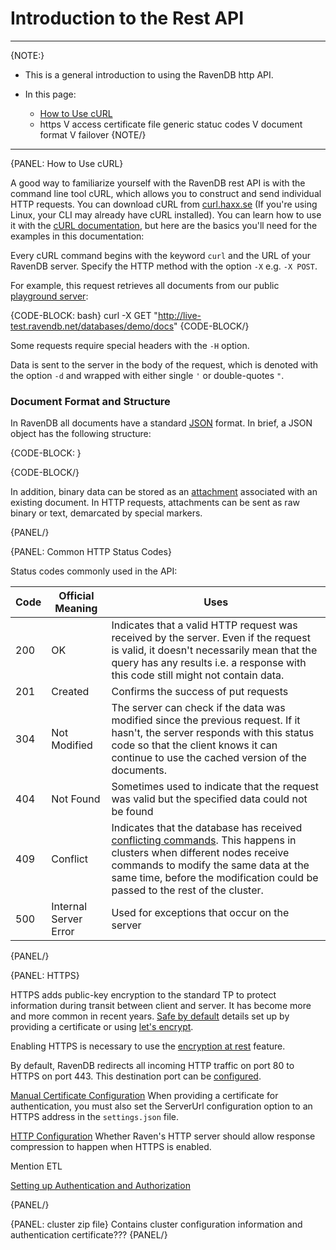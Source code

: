 ﻿# Introduction to the Rest API

---

{NOTE:}

* This is a general introduction to using the RavenDB http API.

* In this page:
  * [How to Use cURL]()
  * https V
access certificate file
generic statuc codes V
document format V
failover
{NOTE/}

---

{PANEL: How to Use cURL}

A good way to familiarize yourself with the RavenDB rest API is with the command line tool cURL, which 
allows you to construct and send individual HTTP requests. You can download cURL from 
[curl.haxx.se](https://curl.haxx.se/download.html) (If you're using Linux, your CLI may already have 
cURL installed). You can learn how to use it with the [cURL documentation](https://curl.haxx.se/docs/), 
but here are the basics you'll need for the examples in this documentation:  

Every cURL command begins with the keyword `curl` and the URL of your RavenDB server. Specify the HTTP 
method with the option `-X` e.g. `-X POST`.  

For example, this request retrieves all documents from our public [playground server](http://live-test.ravendb.net):  

{CODE-BLOCK: bash}
curl -X GET "http://live-test.ravendb.net/databases/demo/docs"
{CODE-BLOCK/}

Some requests require special headers with the `-H` option.

Data is sent to the server in the body of the request, which is denoted with the option `-d` and wrapped 
with either single `'` or double-quotes `"`.  

### Document Format and Structure

In RavenDB all documents have a standard [JSON]() format. In brief, a JSON object has the following structure:  

{CODE-BLOCK: }

{CODE-BLOCK/}

In addition, binary data can be stored as an [attachment]() associated with an existing document. In HTTP requests, 
attachments can be sent as raw binary or text, demarcated by special markers.  

{PANEL/}

{PANEL: Common HTTP Status Codes}

Status codes commonly used in the API:

| Code | Official Meaning | Uses |
| - | - | - |
| 200 | OK | Indicates that a valid HTTP request was received by the server. Even if the request is valid, it doesn't necessarily mean that the query has any results i.e. a response with this code still might not contain data. |
| 201 | Created | Confirms the success of put requests |
| 304 | Not Modified | The server can check if the data was modified since the previous request. If it hasn't, the server responds with this status code so that the client knows it can continue to use the cached version of the documents.
| 404 | Not Found | Sometimes used to indicate that the request was valid but the specified data could not be found |
| 409 | Conflict | Indicates that the database has received [conflicting commands](). This happens in clusters when different nodes receive commands to modify the same data at the same time, before the modification could be passed to the rest of the cluster. |
| 500 | Internal Server Error | Used for exceptions that occur on the server |

{PANEL/}

{PANEL: HTTPS}

HTTPS adds public-key encryption to the standard  TP to protect information during transit between client and server. It has become 
more and more common in recent years. [Safe by default]() details set up by providing a certificate or using [let's encrypt]().  

Enabling HTTPS is necessary to use the [encryption at rest](../../server/security/encryption/encryption-at-rest) feature.  

By default, RavenDB redirects all incoming HTTP traffic on port 80 to HTTPS on port 443. This destination port 
can be [configured](../../server/configuration/security-configuration).  

[Manual Certificate Configuration](../../server/security/authentication/certificate-configuration)
When providing a certificate for authentication, you must also set the ServerUrl configuration option to an HTTPS address in the 
`settings.json` file.  

[HTTP Configuration](../../server/configuration/http-configuration) Whether Raven's HTTP server should allow response compression to 
happen when HTTPS is enabled.  

Mention ETL

[Setting up Authentication and Authorization](../../client-api/setting-up-authentication-and-authorization)

{PANEL/}

{PANEL: cluster zip file}
Contains cluster configuration information and authentication certificate???
{PANEL/}
